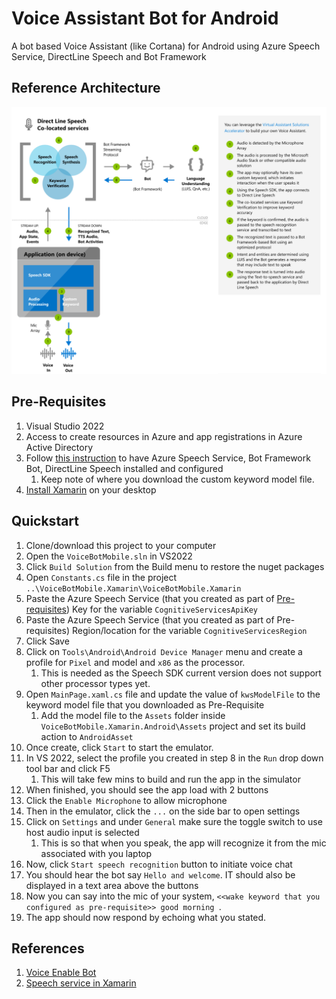 # Voice Assistant Bot for Android
A bot based Voice Assistant (like Cortana) for Android using Azure Speech Service, DirectLine Speech and Bot Framework

## Reference Architecture
![Voice Assistant DirectLine Speech](ReferenceArchitecture.png)

## Pre-Requisites
1. Visual Studio 2022
2. Access to create resources in Azure and app registrations in Azure Active Directory
2. Follow [this instruction](https://docs.microsoft.com/en-us/azure/cognitive-services/speech-service/tutorial-voice-enable-your-bot-speech-sdk) to have Azure Speech Service, Bot Framework Bot, DirectLine Speech installed and configured
   1. Keep note of where you download the custom keyword model file.
3. [Install Xamarin](https://docs.microsoft.com/en-us/xamarin/get-started/installation/?pivots=windows) on your desktop

## Quickstart

1. Clone/download this project to your computer
2. Open the `VoiceBotMobile.sln` in VS2022
3. Click `Build Solution` from the Build menu to restore the nuget packages
4. Open `Constants.cs` file in the project `..\VoiceBotMobile.Xamarin\VoiceBotMobile.Xamarin`
5. Paste the Azure Speech Service (that you created as part of [Pre-requisites](#Pre-Requisites)) Key for the variable `CognitiveServicesApiKey`
6. Paste the Azure Speech Service (that you created as part of Pre-requisites) Region/location for the variable `CognitiveServicesRegion`
7. Click Save
8. Click on `Tools\Android\Android Device Manager` menu and create a profile for `Pixel` and model and `x86` as the processor.
   1. This is needed as the Speech SDK current version does not support other processor types yet.
9. Open `MainPage.xaml.cs` file and update the value of `kwsModelFile` to the keyword model file that you downloaded as Pre-Requisite
   1. Add the model file to the `Assets` folder inside `VoiceBotMobile.Xamarin.Android\Assets` project and set its build action to `AndroidAsset`
10. Once create, click `Start` to start the emulator.
11. In VS 2022, select the profile you created in step 8 in the `Run` drop down tool bar and click F5
    1. This will take few mins to build and run the app in the simulator
12. When finished, you should see the app load with 2 buttons
13. Click the `Enable Microphone` to allow microphone
14. Then in the emulator, click the `...` on the side bar to open settings
15. Click on `Settings` and under `General` make sure the toggle switch to use host audio input is selected
    1. This is so that when you speak, the app will recognize it from the mic associated with you laptop
16. Now, click `Start speech recognition` button to initiate voice chat
17. You should hear the bot say `Hello and welcome`. IT should also be displayed in a text area above the buttons
18. Now you can say into the mic of your system, `<<wake keyword that you configured as pre-requisite>> good morning `.
19. The app should now respond by echoing what you stated.

## References

1. [Voice Enable Bot](https://docs.microsoft.com/en-us/azure/cognitive-services/speech-service/tutorial-voice-enable-your-bot-speech-sdk)
2. [Speech service in Xamarin](https://github.com/Azure-Samples/cognitive-services-speech-sdk/tree/master/samples/csharp/xamarin/kws-xamarin)
